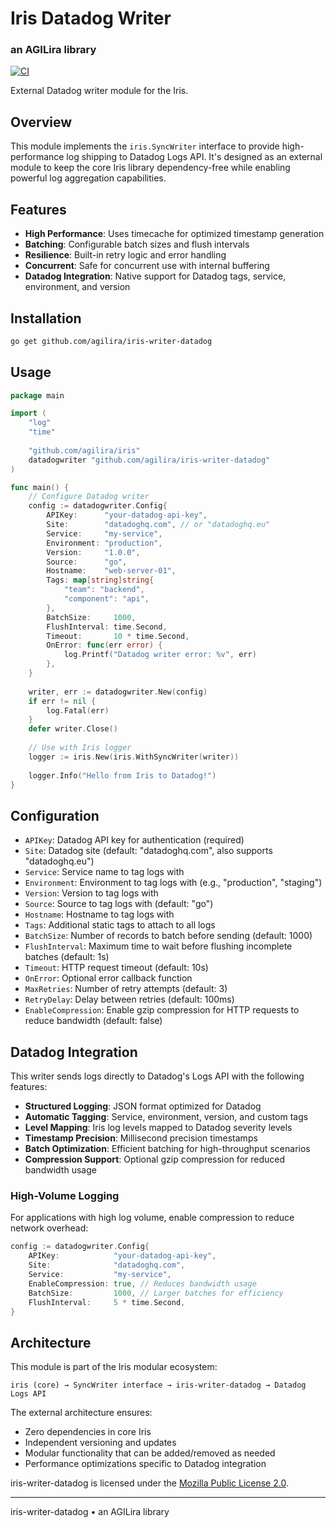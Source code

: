 # Iris Datadog Writer
### an AGILira library

[![CI](https://github.com/agilira/iris-writer-datadog/actions/workflows/ci.yml/badge.svg)](https://github.com/agilira/iris-writer-datadog/actions/workflows/ci.yml)

External Datadog writer module for the Iris.

## Overview

This module implements the `iris.SyncWriter` interface to provide high-performance log shipping to Datadog Logs API. It's designed as an external module to keep the core Iris library dependency-free while enabling powerful log aggregation capabilities.

## Features

- **High Performance**: Uses timecache for optimized timestamp generation
- **Batching**: Configurable batch sizes and flush intervals
- **Resilience**: Built-in retry logic and error handling
- **Concurrent**: Safe for concurrent use with internal buffering
- **Datadog Integration**: Native support for Datadog tags, service, environment, and version

## Installation

```bash
go get github.com/agilira/iris-writer-datadog
```

## Usage

```go
package main

import (
    "log"
    "time"
    
    "github.com/agilira/iris"
    datadogwriter "github.com/agilira/iris-writer-datadog"
)

func main() {
    // Configure Datadog writer
    config := datadogwriter.Config{
        APIKey:      "your-datadog-api-key",
        Site:        "datadoghq.com", // or "datadoghq.eu"
        Service:     "my-service",
        Environment: "production",
        Version:     "1.0.0",
        Source:      "go",
        Hostname:    "web-server-01",
        Tags: map[string]string{
            "team": "backend",
            "component": "api",
        },
        BatchSize:     1000,
        FlushInterval: time.Second,
        Timeout:       10 * time.Second,
        OnError: func(err error) {
            log.Printf("Datadog writer error: %v", err)
        },
    }
    
    writer, err := datadogwriter.New(config)
    if err != nil {
        log.Fatal(err)
    }
    defer writer.Close()
    
    // Use with Iris logger
    logger := iris.New(iris.WithSyncWriter(writer))
    
    logger.Info("Hello from Iris to Datadog!")
}
```

## Configuration

- `APIKey`: Datadog API key for authentication (required)
- `Site`: Datadog site (default: "datadoghq.com", also supports "datadoghq.eu")
- `Service`: Service name to tag logs with
- `Environment`: Environment to tag logs with (e.g., "production", "staging")
- `Version`: Version to tag logs with
- `Source`: Source to tag logs with (default: "go")
- `Hostname`: Hostname to tag logs with
- `Tags`: Additional static tags to attach to all logs
- `BatchSize`: Number of records to batch before sending (default: 1000)
- `FlushInterval`: Maximum time to wait before flushing incomplete batches (default: 1s)
- `Timeout`: HTTP request timeout (default: 10s)
- `OnError`: Optional error callback function
- `MaxRetries`: Number of retry attempts (default: 3)
- `RetryDelay`: Delay between retries (default: 100ms)
- `EnableCompression`: Enable gzip compression for HTTP requests to reduce bandwidth (default: false)

## Datadog Integration

This writer sends logs directly to Datadog's Logs API with the following features:

- **Structured Logging**: JSON format optimized for Datadog
- **Automatic Tagging**: Service, environment, version, and custom tags
- **Level Mapping**: Iris log levels mapped to Datadog severity levels
- **Timestamp Precision**: Millisecond precision timestamps
- **Batch Optimization**: Efficient batching for high-throughput scenarios
- **Compression Support**: Optional gzip compression for reduced bandwidth usage

### High-Volume Logging

For applications with high log volume, enable compression to reduce network overhead:

```go
config := datadogwriter.Config{
    APIKey:            "your-datadog-api-key",
    Site:              "datadoghq.com",
    Service:           "my-service",
    EnableCompression: true, // Reduces bandwidth usage
    BatchSize:         1000, // Larger batches for efficiency
    FlushInterval:     5 * time.Second,
}
```

## Architecture

This module is part of the Iris modular ecosystem:

```
iris (core) → SyncWriter interface → iris-writer-datadog → Datadog Logs API
```

The external architecture ensures:
- Zero dependencies in core Iris
- Independent versioning and updates
- Modular functionality that can be added/removed as needed
- Performance optimizations specific to Datadog integration

iris-writer-datadog is licensed under the [Mozilla Public License 2.0](./LICENSE.md).

---

iris-writer-datadog • an AGILira library
